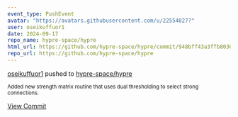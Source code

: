 ```yaml
---
event_type: PushEvent
avatar: "https://avatars.githubusercontent.com/u/22554827?"
user: oseikuffuor1
date: 2024-09-17
repo_name: hypre-space/hypre
html_url: https://github.com/hypre-space/hypre/commit/948bff43a3ffb8030fe122ff20f01cf852a4e672
repo_url: https://github.com/hypre-space/hypre
---
```


<a href='https://github.com/oseikuffuor1' target='_blank'>oseikuffuor1</a> pushed to <a href='https://github.com/hypre-space/hypre' target='_blank'>hypre-space/hypre</a>

<small>Added new strength matrix routine that uses dual thresholding to select strong connections.</small>

<a href='https://github.com/hypre-space/hypre/commit/948bff43a3ffb8030fe122ff20f01cf852a4e672' target='_blank'>View Commit</a>